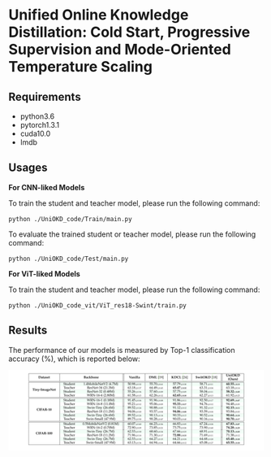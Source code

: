 
# Unified Online Knowledge Distillation: Cold Start, Progressive Supervision and Mode-Oriented Temperature Scaling


## Requirements
* python3.6
* pytorch1.3.1
* cuda10.0
* lmdb

## Usages

**For CNN-liked Models**

To train the student and teacher model, please run the following command:
```
python ./UniOKD_code/Train/main.py
```

To evaluate the trained student or teacher model, please run the following command:
```
python ./UniOKD_code/Test/main.py
```

**For ViT-liked Models**

To train the student and teacher model, please run the following command:
```
python ./UniOKD_code_vit/ViT_res18-Swint/train.py
```


## Results

The performance of our models is measured by Top-1 classification accuracy (%), which is reported below:

![results](https://github.com/hfutqian/UniOKD/blob/main/images/results.png)





